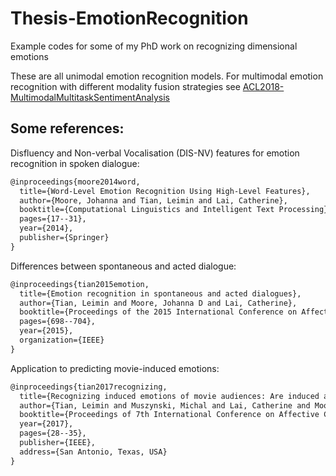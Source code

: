# Thesis-EmotionRecognition
Example codes for some of my PhD work on recognizing dimensional emotions

These are all unimodal emotion recognition models. For multimodal emotion recognition with different modality fusion strategies see 
[ACL2018-MultimodalMultitaskSentimentAnalysis](https://github.com/tianleimin/ACL2018-MultimodalMultitaskSentimentAnalysis)

## Some references:

Disfluency and Non-verbal Vocalisation (DIS-NV) features for emotion recognition in spoken dialogue:

```latex
@inproceedings{moore2014word,
  title={Word-Level Emotion Recognition Using High-Level Features},
  author={Moore, Johanna and Tian, Leimin and Lai, Catherine},
  booktitle={Computational Linguistics and Intelligent Text Processing},
  pages={17--31},
  year={2014},
  publisher={Springer}
}
```

Differences between spontaneous and acted dialogue:

```latex
@inproceedings{tian2015emotion,
  title={Emotion recognition in spontaneous and acted dialogues},
  author={Tian, Leimin and Moore, Johanna D and Lai, Catherine},
  booktitle={Proceedings of the 2015 International Conference on Affective Computing and Intelligent Interaction},
  pages={698--704},
  year={2015},
  organization={IEEE}
}
```

Application to predicting movie-induced emotions:

```latex
@inproceedings{tian2017recognizing,
  title={Recognizing induced emotions of movie audiences: Are induced and perceived emotions the same?},
  author={Tian, Leimin and Muszynski, Michal and Lai, Catherine and Moore, Johanna D and Kostoulas, Theodoros and Lombardo, Patrizia and Pun, Thierry and Chanel, Guillaume},
  booktitle={Proceedings of 7th International Conference on Affective Computing and Intelligent Interaction},
  year={2017},
  pages={28--35},
  publisher={IEEE},
  address={San Antonio, Texas, USA}
}
```
